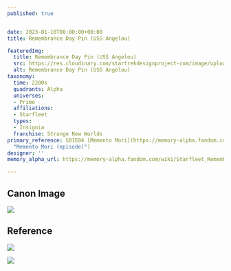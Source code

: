 ```yaml
---
published: true


date: 2023-01-18T08:00:00+00:00
title: Remembrance Day Pin (USS Angelou)

featuredImg:
  title: Remembrance Day Pin (USS Angelou)
  src: https://res.cloudinary.com/startrekdesignproject-com/image/upload/v1674092869/Rememberance-Day-Pin-_Angelou.png
  alt: Remembrance Day Pin (USS Angelou)
taxonomy:
  time: 2200s
  quadrants: Alpha
  universes:
  - Prime
  affiliations:
  - Starfleet
  types:
  - Insignia
  franchise: Strange New Worlds
primary_reference: S01E04 [Memento Mori](https://memory-alpha.fandom.com/wiki/Memento_Mori_(episode)
  "Memento Mori (episode)")
designer: ''
memory_alpha_url: https://memory-alpha.fandom.com/wiki/Starfleet_Remembrance_Day

---
```

## Canon Image

![](https://res.cloudinary.com/startrekdesignproject-com/image/upload/v1674092867/Rememberance-Day-Pin-Angelou_SNW-1x4-1.jpg)

## Reference

![](https://res.cloudinary.com/startrekdesignproject-com/image/upload/v1674092868/Rememberance-Day-Pin_Ref-1.jpg)

![](https://res.cloudinary.com/startrekdesignproject-com/image/upload/v1674092869/Rememberance-Day-Pin_Ref-2a.jpg)